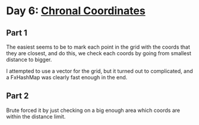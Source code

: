 # Day 6: [Chronal Coordinates](https://adventofcode.com/2018/day/6)

## Part 1

The easiest seems to be to mark each point in the grid with the coords that they are closest, and do this, we check each coords by going from smallest distance to bigger.

I attempted to use a vector for the grid, but it turned out to complicated, and a FxHashMap was clearly fast enough in the end.

## Part 2

Brute forced it by just checking on a big enough area which coords are within the distance limit.